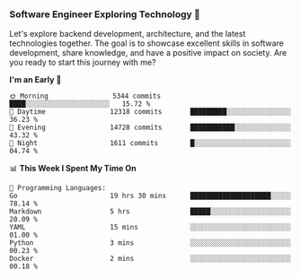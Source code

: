 ### Software Engineer Exploring Technology 🚀 

Let's explore backend development, architecture, and the latest technologies together. The goal is to showcase excellent skills in software development, share knowledge, and have a positive impact on society. Are you ready to start this journey with me?

<!--START_SECTION:waka-->
**I'm an Early 🐤** 

```text
🌞 Morning                5344 commits        ████░░░░░░░░░░░░░░░░░░░░░   15.72 % 
🌆 Daytime                12318 commits       █████████░░░░░░░░░░░░░░░░   36.23 % 
🌃 Evening                14728 commits       ███████████░░░░░░░░░░░░░░   43.32 % 
🌙 Night                  1611 commits        █░░░░░░░░░░░░░░░░░░░░░░░░   04.74 % 
```


📊 **This Week I Spent My Time On** 

```text
💬 Programming Languages: 
Go                       19 hrs 30 mins      ████████████████████░░░░░   78.14 % 
Markdown                 5 hrs               █████░░░░░░░░░░░░░░░░░░░░   20.09 % 
YAML                     15 mins             ░░░░░░░░░░░░░░░░░░░░░░░░░   01.00 % 
Python                   3 mins              ░░░░░░░░░░░░░░░░░░░░░░░░░   00.23 % 
Docker                   2 mins              ░░░░░░░░░░░░░░░░░░░░░░░░░   00.18 % 
```


<!--END_SECTION:waka-->
